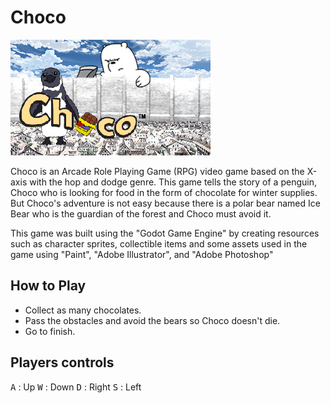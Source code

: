 # Choco

![main%20menu%203u](https://github.com/knimoni/Choco/blob/master/main%20menu%203.png?raw=true)

Choco is an Arcade Role Playing Game (RPG) video game based on the X-axis with the hop and dodge genre. This game tells the story of a penguin, Choco who is looking for food in the form of chocolate for winter supplies. But Choco's adventure is not easy because there is a polar bear named Ice Bear who is the guardian of the forest and Choco must avoid it.

This game was built using the "Godot Game Engine" by creating resources such as character sprites, collectible items and some assets used in the game using "Paint", "Adobe Illustrator", and "Adobe Photoshop"

## How to Play

- Collect as many chocolates.
- Pass the obstacles and avoid the bears so Choco doesn't die.
- Go to finish.

## Players controls

<kbd>A</kbd> : Up <kbd>W</kbd> : Down <kbd>D</kbd> : Right  <kbd>S</kbd> : Left
